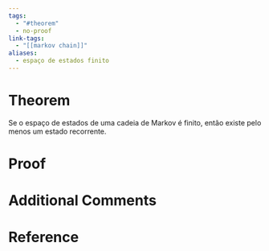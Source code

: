 ```yaml
---
tags:
  - "#theorem"
  - no-proof
link-tags:
  - "[[markov chain]]"
aliases:
  - espaço de estados finito
---
```

# Theorem
Se o espaço de estados de uma cadeia de Markov é finito, então existe pelo menos um estado recorrente.

# Proof


# Additional Comments


# Reference






